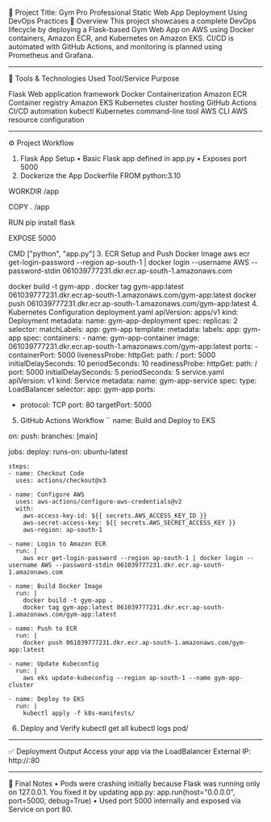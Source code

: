 📘 Project Title: Gym Pro Professional Static Web App Deployment Using DevOps Practices
📝 Overview
This project showcases a complete DevOps lifecycle by deploying a Flask-based Gym Web App on AWS using Docker containers, Amazon ECR, and Kubernetes on Amazon EKS. CI/CD is automated with GitHub Actions, and monitoring is planned using Prometheus and Grafana.
________________________________________
🔧 Tools & Technologies Used
Tool/Service	Purpose
	

Flask	Web application framework
Docker	Containerization
Amazon ECR	Container registry
Amazon EKS	Kubernetes cluster hosting
GitHub Actions	CI/CD automation
kubectl	Kubernetes command-line tool
AWS CLI	AWS resource configuration
________________________________________
⚙️ Project Workflow
1. Flask App Setup
•	Basic Flask app defined in app.py
•	Exposes port 5000
2. Dockerize the App
Dockerfile
FROM python:3.10

WORKDIR /app

COPY . /app

RUN pip install flask

EXPOSE 5000

CMD ["python", "app.py"]
3. ECR Setup and Push Docker Image
aws ecr get-login-password --region ap-south-1 | docker login --username AWS --password-stdin 061039777231.dkr.ecr.ap-south-1.amazonaws.com

docker build -t gym-app .
docker tag gym-app:latest 061039777231.dkr.ecr.ap-south-1.amazonaws.com/gym-app:latest
docker push 061039777231.dkr.ecr.ap-south-1.amazonaws.com/gym-app:latest
4. Kubernetes Configuration
deployment.yaml
apiVersion: apps/v1
kind: Deployment
metadata:
  name: gym-app-deployment
spec:
  replicas: 2
  selector:
    matchLabels:
      app: gym-app
  template:
    metadata:
      labels:
        app: gym-app
    spec:
      containers:
      - name: gym-app-container
        image: 061039777231.dkr.ecr.ap-south-1.amazonaws.com/gym-app:latest
        ports:
        - containerPort: 5000
        livenessProbe:
          httpGet:
            path: /
            port: 5000
          initialDelaySeconds: 10
          periodSeconds: 10
        readinessProbe:
          httpGet:
            path: /
            port: 5000
          initialDelaySeconds: 5
          periodSeconds: 5
service.yaml
apiVersion: v1
kind: Service
metadata:
  name: gym-app-service
spec:
  type: LoadBalancer
  selector:
    app: gym-app
  ports:
  - protocol: TCP
    port: 80
    targetPort: 5000
5. GitHub Actions Workflow
``
name: Build and Deploy to EKS

on:
  push:
    branches: [main]

jobs:
  deploy:
    runs-on: ubuntu-latest

    steps:
    - name: Checkout Code
      uses: actions/checkout@v3

    - name: Configure AWS
      uses: aws-actions/configure-aws-credentials@v2
      with:
        aws-access-key-id: ${{ secrets.AWS_ACCESS_KEY_ID }}
        aws-secret-access-key: ${{ secrets.AWS_SECRET_ACCESS_KEY }}
        aws-region: ap-south-1

    - name: Login to Amazon ECR
      run: |
        aws ecr get-login-password --region ap-south-1 | docker login --username AWS --password-stdin 061039777231.dkr.ecr.ap-south-1.amazonaws.com

    - name: Build Docker Image
      run: |
        docker build -t gym-app .
        docker tag gym-app:latest 061039777231.dkr.ecr.ap-south-1.amazonaws.com/gym-app:latest

    - name: Push to ECR
      run: |
        docker push 061039777231.dkr.ecr.ap-south-1.amazonaws.com/gym-app:latest

    - name: Update Kubeconfig
      run: |
        aws eks update-kubeconfig --region ap-south-1 --name gym-app-cluster

    - name: Deploy to EKS
      run: |
        kubectl apply -f k8s-manifests/
6. Deploy and Verify
kubectl get all
kubectl logs pod/<pod-name>
________________________________________
✅ Deployment Output
Access your app via the LoadBalancer External IP:
http://<load-balancer-dns>:80
________________________________________
📌 Final Notes
•	Pods were crashing initially because Flask was running only on 127.0.0.1. You fixed it by updating app.py:
app.run(host="0.0.0.0", port=5000, debug=True)
•	Used port 5000 internally and exposed via Service on port 80.



